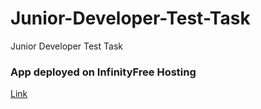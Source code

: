 # Junior-Developer-Test-Task
Junior Developer Test Task
### App deployed on InfinityFree Hosting
[Link](http://juniortest-estate-lelashvili.infinityfreeapp.com/)
